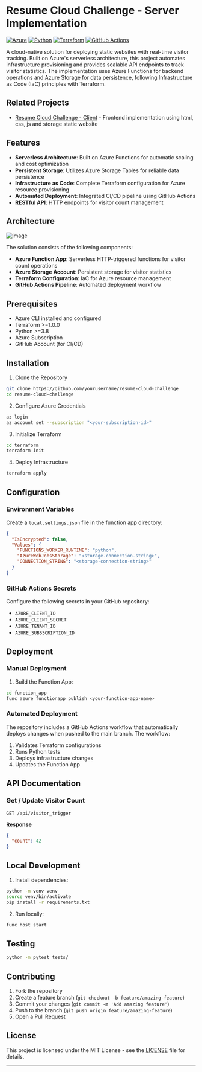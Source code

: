 # Resume Cloud Challenge - Server Implementation

[![Azure](https://img.shields.io/badge/azure-%230072C6.svg?style=for-the-badge&logo=microsoftazure&logoColor=white)](https://azure.microsoft.com)
[![Python](https://img.shields.io/badge/python-3670A0?style=for-the-badge&logo=python&logoColor=ffdd54)](https://python.org)
[![Terraform](https://img.shields.io/badge/terraform-%235835CC.svg?style=for-the-badge&logo=terraform&logoColor=white)](https://terraform.io)
[![GitHub Actions](https://img.shields.io/badge/github%20actions-%232671E5.svg?style=for-the-badge&logo=githubactions&logoColor=white)](https://github.com/features/actions)

A cloud-native solution for deploying static websites with real-time visitor tracking. Built on Azure's serverless architecture, this project automates infrastructure provisioning and provides scalable API endpoints to track visitor statistics. The implementation uses Azure Functions for backend operations and Azure Storage for data persistence, following Infrastructure as Code (IaC) principles with Terraform.

## Related Projects
- [Resume Cloud Challenge - Client](https://github.com/Ghaby-X/cloudresumechallenge-client) - Frontend implementation using html, css, js and storage static website

## Features

- **Serverless Architecture**: Built on Azure Functions for automatic scaling and cost optimization
- **Persistent Storage**: Utilizes Azure Storage Tables for reliable data persistence
- **Infrastructure as Code**: Complete Terraform configuration for Azure resource provisioning
- **Automated Deployment**: Integrated CI/CD pipeline using GitHub Actions
- **RESTful API**: HTTP endpoints for visitor count management

## Architecture


![image](https://github.com/user-attachments/assets/6c0e1462-78df-4965-bb2b-e7acfdf2c76a)


The solution consists of the following components:

- **Azure Function App**: Serverless HTTP-triggered functions for visitor count operations
- **Azure Storage Account**: Persistent storage for visitor statistics
- **Terraform Configuration**: IaC for Azure resource management
- **GitHub Actions Pipeline**: Automated deployment workflow

## Prerequisites

- Azure CLI installed and configured
- Terraform >=1.0.0
- Python >=3.8
- Azure Subscription
- GitHub Account (for CI/CD)

## Installation

1. Clone the Repository
```bash
git clone https://github.com/yourusername/resume-cloud-challenge
cd resume-cloud-challenge
```

2. Configure Azure Credentials
```bash
az login
az account set --subscription "<your-subscription-id>"
```

3. Initialize Terraform
```bash
cd terraform
terraform init
```

4. Deploy Infrastructure
```bash
terraform apply
```

## Configuration

### Environment Variables

Create a `local.settings.json` file in the function app directory:

```json
{
  "IsEncrypted": false,
  "Values": {
    "FUNCTIONS_WORKER_RUNTIME": "python",
    "AzureWebJobsStorage": "<storage-connection-string>",
    "CONNECTION_STRING": "<storage-connection-string>"
  }
}
```

### GitHub Actions Secrets

Configure the following secrets in your GitHub repository:

- `AZURE_CLIENT_ID`
- `AZURE_CLIENT_SECRET`
- `AZURE_TENANT_ID`
- `AZURE_SUBSSCRIPTION_ID`

## Deployment

### Manual Deployment

1. Build the Function App:
```bash
cd function_app
func azure functionapp publish <your-function-app-name>
```

### Automated Deployment

The repository includes a GitHub Actions workflow that automatically deploys changes when pushed to the main branch. The workflow:

1. Validates Terraform configurations
2. Runs Python tests
3. Deploys infrastructure changes
4. Updates the Function App

## API Documentation

### Get / Update Visitor Count
```http
GET /api/visitor_trigger
```

**Response**
```json
{
  "count": 42
}
```

## Local Development

1. Install dependencies:
```bash
python -m venv venv
source venv/bin/activate
pip install -r requirements.txt
```

2. Run locally:
```bash
func host start
```

## Testing

```bash
python -m pytest tests/
```

## Contributing

1. Fork the repository
2. Create a feature branch (`git checkout -b feature/amazing-feature`)
3. Commit your changes (`git commit -m 'Add amazing feature'`)
4. Push to the branch (`git push origin feature/amazing-feature`)
5. Open a Pull Request

## License

This project is licensed under the MIT License - see the [LICENSE](LICENSE) file for details.

---
